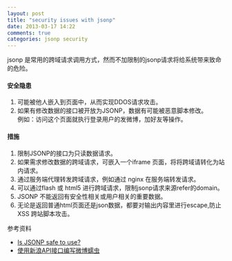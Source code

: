 ```yaml
---
layout: post
title: "security issues with jsonp"
date: 2013-03-17 14:22
comments: true
categories: jsonp security
---
```


jsonp 是常用的跨域请求调用方式，然而不加限制的jsonp请求将给系统带来致命的危险。

#### 安全隐患 
1. 可能被他人嵌入到页面中，从而实现DDOS请求攻击。  
2. 如果有修改数据的接口被开放为JSONP，数据有可能被恶意脚本修改。  
例如：访问这个页面就执行登录用户的发微博，加好友等操作。

#### 措施  
1. 限制JSONP的接口为只读数据请求。  
2. 如果需求修改数据的跨域请求，可嵌入一个iframe 页面，将将跨域请转化为站内请求。  
3. 通过服务端代理转发跨域请求，例如通过 nginx 在服务端转发请求。  
4. 可以通过flash 或 html5 进行跨域请求，限制jsonp请求来源refer的domain。  
5. JSONP 不能返回有安全性相关或用户相关的重要数据。  
6. 无论是返回普通html页面还是json数据，都要对输出内容里进行escape,防止XSS 跨站脚本攻击。  

参考资料

- [Is JSONP safe to use?](http://stackoverflow.com/questions/613962/is-jsonp-safe-to-use) 
- [使用新浪API接口编写微博蠕虫](http://i.wanz.im/2012/05/19/use_sina_api_to_write_a_microblog_worm/)